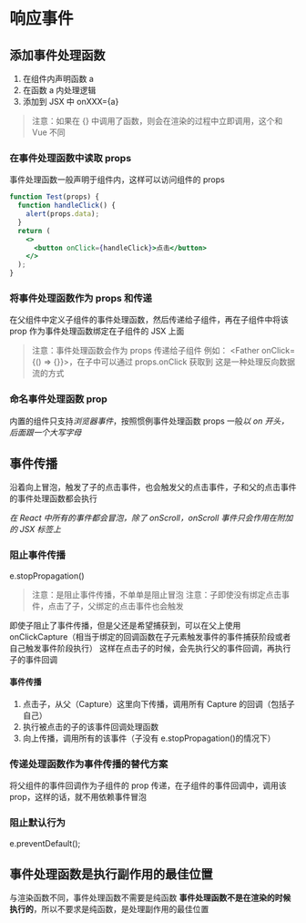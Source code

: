 # 响应事件

## 添加事件处理函数

1. 在组件内声明函数 a
2. 在函数 a 内处理逻辑
3. 添加到 JSX 中 onXXX={a}

> 注意：如果在 {} 中调用了函数，则会在渲染的过程中立即调用，这个和 Vue 不同

### 在事件处理函数中读取 props

事件处理函数一般声明于组件内，这样可以访问组件的 props

```jsx
function Test(props) {
  function handleClick() {
    alert(props.data);
  }
  return (
    <>
      <button onClick={handleClick}>点击</button>
    </>
  );
}
```

### 将事件处理函数作为 props 和传递

在父组件中定义子组件的事件处理函数，然后传递给子组件，再在子组件中将该 prop 作为事件处理函数绑定在子组件的 JSX 上面

> 注意：事件处理函数会作为 props 传递给子组件
> 例如： <Father onClick={() => {}}>，在子中可以通过 props.onClick 获取到
> 这是一种处理反向数据流的方式

### 命名事件处理函数 prop

内置的组件只支持*浏览器事件*，按照惯例事件处理函数 props 一般*以 on 开头，后面跟一个大写字母*

## 事件传播

沿着向上冒泡，触发了子的点击事件，也会触发父的点击事件，子和父的点击事件的事件处理函数都会执行

_在 React 中所有的事件都会冒泡，除了 onScroll，onScroll 事件只会作用在附加的 JSX 标签上_

### 阻止事件传播

e.stopPropagation()

> 注意：是阻止事件传播，不单单是阻止冒泡
> 注意：子即使没有绑定点击事件，点击了子，父绑定的点击事件也会触发

即使子阻止了事件传播，但是父还是希望捕获到，可以在父上使用 onClickCapture（相当于绑定的回调函数在子元素触发事件的事件捕获阶段或者自己触发事件阶段执行）
这样在点击子的时候，会先执行父的事件回调，再执行子的事件回调

#### 事件传播

1. 点击子，从父（Capture）这里向下传播，调用所有 Capture 的回调（包括子自己）
2. 执行被点击的子的该事件回调处理函数
3. 向上传播，调用所有的该事件（子没有 e.stopPropagation()的情况下）

### 传递处理函数作为事件传播的替代方案

将父组件的事件回调作为子组件的 prop 传递，在子组件的事件回调中，调用该 prop，这样的话，就不用依赖事件冒泡

### 阻止默认行为

e.preventDefault();

## 事件处理函数是执行副作用的最佳位置

与渲染函数不同，事件处理函数不需要是纯函数
**事件处理函数不是在渲染的时候执行的**，所以不要求是纯函数，是处理副作用的最佳位置
